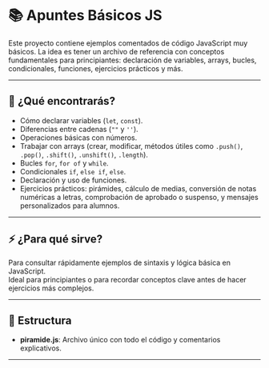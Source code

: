 # 📚 Apuntes Básicos JS

Este proyecto contiene ejemplos comentados de código JavaScript muy básicos. La idea es tener un archivo de referencia con conceptos fundamentales para principiantes: declaración de variables, arrays, bucles, condicionales, funciones, ejercicios prácticos y más.

---

## 🚀 ¿Qué encontrarás?

- Cómo declarar variables (`let`, `const`).
- Diferencias entre cadenas (`""` y `''`).
- Operaciones básicas con números.
- Trabajar con arrays (crear, modificar, métodos útiles como `.push()`, `.pop()`, `.shift()`, `.unshift()`, `.length`).
- Bucles `for`, `for of` y `while`.
- Condicionales `if`, `else if`, `else`.
- Declaración y uso de funciones.
- Ejercicios prácticos: pirámides, cálculo de medias, conversión de notas numéricas a letras, comprobación de aprobado o suspenso, y mensajes personalizados para alumnos.

---

## ⚡ ¿Para qué sirve?

Para consultar rápidamente ejemplos de sintaxis y lógica básica en JavaScript.  
Ideal para principiantes o para recordar conceptos clave antes de hacer ejercicios más complejos.

---

## 📂 Estructura

- **piramide.js**: Archivo único con todo el código y comentarios explicativos.

---


